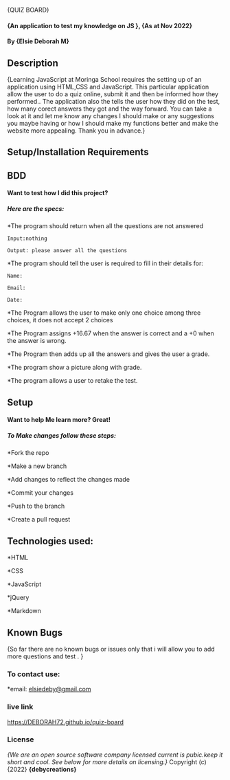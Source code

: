  {QUIZ BOARD}
#### {An application to test my knowledge on JS }, {As at Nov 2022}
#### By **{Elsie Deborah M}**
## Description
{Learning JavaScript at Moringa School requires the setting up of an application using HTML,CSS and JavaScript.
This particular application allow the user to do a quiz online, submit it and then be informed how they performed.. 
The application also the tells the user how they did on the test, how many corect answers they got and the way forward.
You can take a look at it and let me know any changes I should make or any suggestions you maybe having or how I should make my functions better and make the website more appealing. Thank you in advance.}
## Setup/Installation Requirements
## BDD
#### Want to test how I did this project?
##### Here are the specs:
*The program should return when all the questions are not answered

    Input:nothing

    Output: please answer all the questions

*The program should tell the user is required to fill in their details for:

    Name:
    
    Email:

    Date:

*The Program allows the user to make only one choice among three choices, it does not accept 2 choices

*The Program assigns +16.67 when the answer is correct and a +0 when the answer is wrong.
   
*The Program then adds up all the answers and gives the user a grade.

*The program show a picture along with grade. 

*The program allows a user to retake the test. 
 

## Setup
#### Want to help Me learn more? Great!
##### To Make changes follow these steps:
*Fork the repo

*Make a new branch

*Add changes to reflect the changes made

*Commit your changes

*Push to the branch

*Create a pull request

## Technologies used:

*HTML

*CSS

*JavaScript

*jQuery

*Markdown
## Known Bugs
{So far there are no known bugs or issues only that i will allow you to add more questions and test . }
### To contact use:

*email: elsiedeby@gmail.com
### live link 
https://DEBORAH72.github.io/quiz-board
### License
*{We are an open source software company licensed current is pubic.keep it short and cool.  See below for more details on licensing.}*
Copyright (c) {2022} **{debycreations}**